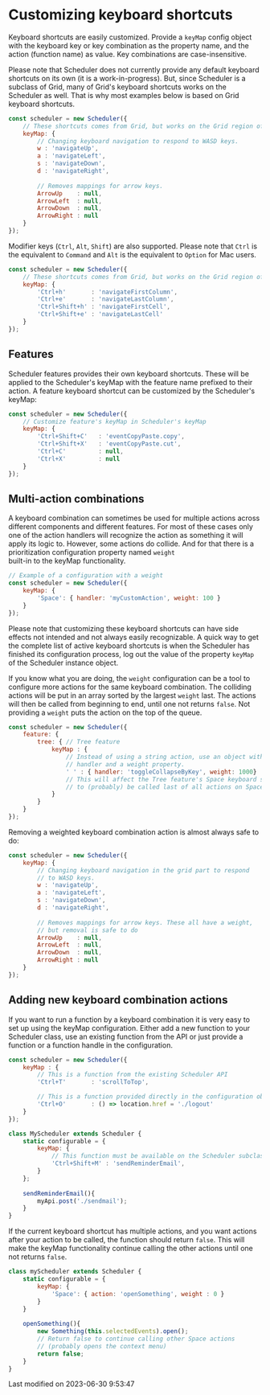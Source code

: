 # Customizing keyboard shortcuts

Keyboard shortcuts are easily customized. Provide a `keyMap` config object with the keyboard key or key combination as 
the property name, and the action (function name) as value. Key combinations are case-insensitive. 

Please note that Scheduler does not currently provide any default keyboard shortcuts on its own (it is a 
work-in-progress). But, since Scheduler is a subclass of Grid, many of Grid's keyboard shortcuts works on the Scheduler 
as well. That is why most examples below is based on Grid keyboard shortcuts.

```javascript
const scheduler = new Scheduler({
    // These shortcuts comes from Grid, but works on the Grid region of the Scheduler.
    keyMap: {
        // Changing keyboard navigation to respond to WASD keys.
        w : 'navigateUp',
        a : 'navigateLeft',
        s : 'navigateDown',
        d : 'navigateRight',
        
        // Removes mappings for arrow keys.
        ArrowUp    : null,
        ArrowLeft  : null,
        ArrowDown  : null,
        ArrowRight : null
    }
});
```

Modifier keys (`Ctrl`, `Alt`, `Shift`) are also supported. Please note that `Ctrl` is the equivalent to `Command` and
`Alt` is the equivalent to `Option` for Mac users.

```javascript
const scheduler = new Scheduler({
    // These shortcuts comes from Grid, but works on the Grid region of the Scheduler
    keyMap: {
        'Ctrl+h'       : 'navigateFirstColumn',
        'Ctrl+e'       : 'navigateLastColumn',
        'Ctrl+Shift+h' : 'navigateFirstCell',
        'Ctrl+Shift+e' : 'navigateLastCell'
    }
});
```

## Features

Scheduler features provides their own keyboard shortcuts. These will be applied to the Scheduler's keyMap with the
feature name prefixed to their action. A feature keyboard shortcut can be customized by the Scheduler's keyMap:

```javascript
const scheduler = new Scheduler({
    // Customize feature's keyMap in Scheduler's keyMap
    keyMap: {
        'Ctrl+Shift+C'   : 'eventCopyPaste.copy',
        'Ctrl+Shift+X'   : 'eventCopyPaste.cut',
        'Ctrl+C'         : null,
        'Ctrl+X'         : null
    }
});
```

## Multi-action combinations

A keyboard combination can sometimes be used for multiple actions across different components and different features.
For most of these cases only one of the action handlers will recognize the action as something it will apply its logic
to. However, some actions do collide. And for that there is a prioritization configuration property named `weight`  
built-in to the keyMap functionality.

```javascript
// Example of a configuration with a weight
const scheduler = new Scheduler({
    keyMap: {
        'Space': { handler: 'myCustomAction', weight: 100 }
    }
});
```

Please note that customizing these keyboard shortcuts can have side effects not intended and not always easily
recognizable. A quick way to get the complete list of active keyboard shortcuts is when the Scheduler has finished its
configuration process, log out the value of the property `keyMap` of the Scheduler instance object.

If you know what you are doing, the `weight` configuration can be a tool to configure more actions for the same keyboard
combination. The colliding actions will be put in an array sorted by the largest `weight` last. The actions will then be
called from beginning to end, until one not returns `false`. Not providing a `weight` puts the action on the top of the
queue.

```javascript
const scheduler = new Scheduler({
    feature: {
        tree: { // Tree feature
            keyMap : {
                // Instead of using a string action, use an object with a
                // handler and a weight property.
                ' ' : { handler: 'toggleCollapseByKey', weight: 1000}
                // This will affect the Tree feature's Space keyboard shortcut
                // to (probably) be called last of all actions on Space.
            }
        }
    }
});
```

Removing a weighted keyboard combination action is almost always safe to do:

```javascript
const scheduler = new Scheduler({
    keyMap: {
        // Changing keyboard navigation in the grid part to respond
        // to WASD keys.
        w : 'navigateUp',
        a : 'navigateLeft',
        s : 'navigateDown',
        d : 'navigateRight',
        
        // Removes mappings for arrow keys. These all have a weight, 
        // but removal is safe to do
        ArrowUp    : null,
        ArrowLeft  : null,
        ArrowDown  : null,
        ArrowRight : null
    }
});
```
## Adding new keyboard combination actions

If you want to run a function by a keyboard combination it is very easy to set up using the keyMap configuration. Either
add a new function to your Scheduler class, use an existing function from the API or just provide a function or a 
function handle in the configuration.

```javascript
const scheduler = new Scheduler({
    keyMap : {
        // This is a function from the existing Scheduler API
        'Ctrl+T'       : 'scrollToTop',

        // This is a function provided directly in the configuration object
        'Ctrl+O'       : () => location.href = './logout'
    }
});

class MyScheduler extends Scheduler {
    static configurable = {
        keyMap: {
            // This function must be available on the Scheduler subclass
            'Ctrl+Shift+M' : 'sendReminderEmail',
        }
    };
    
    sendReminderEmail(){
        myApi.post('./sendmail');
    }
}
```

If the current keyboard shortcut has multiple actions, and you want actions after your action to be called, the function
should return `false`. This will make the keyMap functionality continue calling the other actions until one not returns
`false`.

```javascript
class myScheduler extends Scheduler {
    static configurable = {
        keyMap: {
            'Space': { action: 'openSomething', weight : 0 }
        }
    }
    
    openSomething(){
        new Something(this.selectedEvents).open();
        // Return false to continue calling other Space actions
        // (probably opens the context menu)
        return false;
    }
}
```


<p class="last-modified">Last modified on 2023-06-30 9:53:47</p>